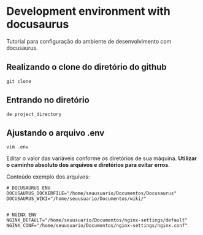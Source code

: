 
# Development environment with docusaurus

Tutorial para configuração do ambiente de desenvolvimento com docusaurus.

## Realizando o clone do diretório do github

```
git clone 
```

## Entrando no diretório

```
de project_directory
```

## Ajustando o arquivo .env

```
vim .env
```

Editar o valor das variáveis conforme os diretórios de sua máquina. **Utilizar o caminho absoluto dos arquivos e diretórios para evitar erros**.

Conteúdo exemplo dos arquivos:
```
# DOCUSAURUS ENV
DOCUSAURUS_DOCKERFILE="/home/seuusuario/Documentos/Docusaurus"
DOCUSAURUS_WIKI="/home/seuusuario/Documentos/wiki/"

  
# NGINX ENV
NGINX_DEFAULT="/home/seuusuario/Documentos/nginx-settings/default"
NGINX_CONF="/home/seuusuario/Documentos/nginx-settings/nginx.conf"
```